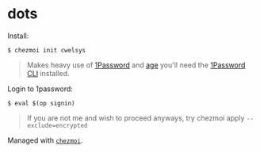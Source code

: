 # dots

Install:

```console
$ chezmoi init cwelsys
```

> Makes heavy use of [1Password](https://1password.com) and [age](https://github.com/FiloSottile/age) you'll
need the [1Password CLI](https://developer.1password.com/docs/cli/) installed.

Login to 1password:

```console
$ eval $(op signin)
```

> If you are not me and wish to proceed anyways, try chezmoi apply `--exclude=encrypted`

Managed with [`chezmoi`](https://github.com/twpayne/chezmoi).
